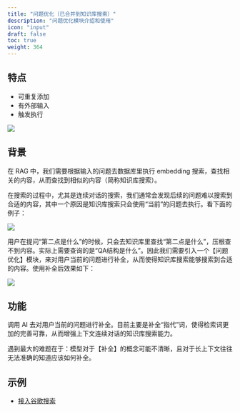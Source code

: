 ```yaml
---
title: "问题优化（已合并到知识库搜索）"
description: "问题优化模块介绍和使用"
icon: "input"
draft: false
toc: true
weight: 364
---
```


## 特点

- 可重复添加
- 有外部输入
- 触发执行

![](/imgs/coreferenceResolution1.jpg)

## 背景

在 RAG 中，我们需要根据输入的问题去数据库里执行 embedding 搜索，查找相关的内容，从而查找到相似的内容（简称知识库搜索）。

在搜索的过程中，尤其是连续对话的搜索，我们通常会发现后续的问题难以搜索到合适的内容，其中一个原因是知识库搜索只会使用“当前”的问题去执行。看下面的例子：

![](/imgs/coreferenceResolution2.jpg)

用户在提问“第二点是什么”的时候，只会去知识库里查找“第二点是什么”，压根查不到内容。实际上需要查询的是“QA结构是什么”。因此我们需要引入一个【问题优化】模块，来对用户当前的问题进行补全，从而使得知识库搜索能够搜索到合适的内容。使用补全后效果如下：

![](/imgs/coreferenceResolution3.jpg)


## 功能

调用 AI 去对用户当前的问题进行补全。目前主要是补全“指代”词，使得检索词更加的完善可靠，从而增强上下文连续对话的知识库搜索能力。

遇到最大的难题在于：模型对于【补全】的概念可能不清晰，且对于长上下文往往无法准确的知道应该如何补全。

## 示例

- [接入谷歌搜索](/docs/workflow/examples/google_search/)